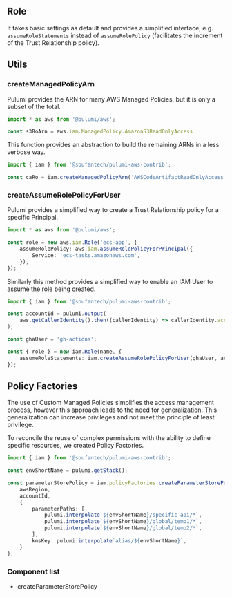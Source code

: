 Role
----

It takes basic settings as default and provides a simplified interface, e.g. `assumeRoleStatements` instead of `assumeRolePolicy` (facilitates the increment of the Trust Relationship policy).

Utils
-----

### createManagedPolicyArn

Pulumi provides the ARN for many AWS Managed Policies, but it is only a subset of the total.

```typescript
import * as aws from '@pulumi/aws';

const s3RoArn = aws.iam.ManagedPolicy.AmazonS3ReadOnlyAccess
```

This function provides an abstraction to build the remaining ARNs in a less verbose way.

```typescript
import { iam } from '@soufantech/pulumi-aws-contrib';

const caRo = iam.createManagedPolicyArn('AWSCodeArtifactReadOnlyAccess')
```

### createAssumeRolePolicyForUser

Pulumi provides a simplified way to create a Trust Relationship policy for a specific Principal.

```typescript
import * as aws from '@pulumi/aws';

const role = new aws.iam.Role('ecs-app', {
    assumeRolePolicy: aws.iam.assumeRolePolicyForPrincipal({
        Service: 'ecs-tasks.amazonaws.com',
    }),
});
```

Similarly this method provides a simplified way to enable an IAM User to assume the role being created.

```typescript
import { iam } from '@soufantech/pulumi-aws-contrib';

const accountId = pulumi.output(
    aws.getCallerIdentity().then((callerIdentity) => callerIdentity.accountId)
);

const ghaUser = 'gh-actions';

const { role } = new iam.Role(name, {
    assumeRoleStatements: iam.createAssumeRolePolicyForUser(ghaUser, accountId),
});
```

Policy Factories
----------------

The use of Custom Managed Policies simplifies the access management process, however this approach leads to the need for generalization. This generalization can increase privileges and not meet the principle of least privilege.

To reconcile the reuse of complex permissions with the ability to define specific resources, we created Policy Factories.

```typescript
import { iam } from '@soufantech/pulumi-aws-contrib';

const envShortName = pulumi.getStack();

const parameterStorePolicy = iam.policyFactories.createParameterStorePolicy(
    awsRegion,
    accountId,
    {
        parameterPaths: [
            pulumi.interpolate`${envShortName}/specific-api/*`,
            pulumi.interpolate`${envShortName}/global/temp1/*`,
            pulumi.interpolate`${envShortName}/global/temp2/*`,
        ],
        kmsKey: pulumi.interpolate`alias/${envShortName}`,
    }
);
```

### Component list

- createParameterStorePolicy
